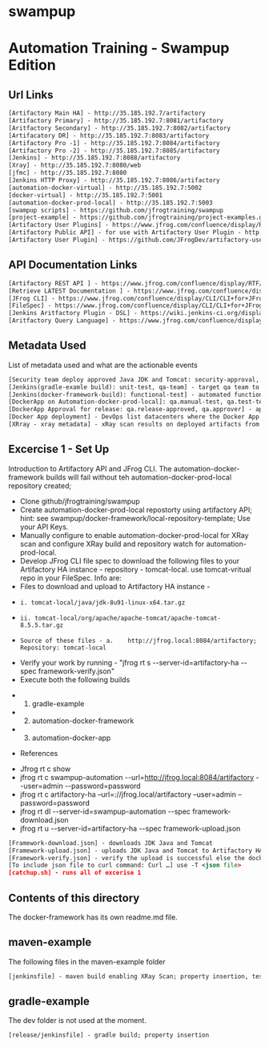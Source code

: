 # swampup
Automation Training - Swampup Edition
=====================================

Url Links
-----
```XML
[Artifactory Main HA] - http://35.185.192.7/artifactory
[Artifactory Primary] - http://35.185.192.7:8081/artifactory
[Aritfactory Secondary] - http://35.185.192.7:8082/artifactory
[Artifacatory DR] - http://35.185.192.7:8083/artifactory
[Artifactory Pro -1] - http://35.185.192.7:8084/artifactory
[Artifactory Pro -2] - http://35.185.192.7:8085/artifactory
[Jenkins] - http://35.185.192.7:8088/artifactory
[Xray] - http://35.185.192.7:8080/web
[jfmc] - http://35.185.192.7:8080
[Jenkins HTTP Proxy] - http://35.185.192.7:8086/artifactory
[automation-docker-virtual] - http://35.185.192.7:5002
[docker-virtual] - http://35.185.192.7:5001
[automation-docker-prod-local] - http://35.185.192.7:5003
[swampup scripts] - https://github.com/jfrogtraining/swampup
[project-example] - https://github.com/jfrogtraining/project-examples.git branch swampup201
[Artifactory User Plugins] - https://www.jfrog.com/confluence/display/RTF/User+Plugins
[Artifactory Public API] - for use with Artifactory User Plugin - http://repo.jfrog.org/artifactory/oss-releases-local/org/artifactory/artifactory-papi/%5BRELEASE%5D/artifactory-papi-%5BRELEASE%5D-javadoc.jar!/index.html
[Artifactory User Plugin] - https://github.com/JFrogDev/artifactory-user-plugins
```

API Documentation Links
-----------------------

```XML
[Artifactory REST API ] - https://www.jfrog.com/confluence/display/RTF/Artifactory+REST+API also on Artifactory 5.x dashboard
[Retrieve LATEST Documentation ] - https://www.jfrog.com/confluence/display/RTF/Artifactory+REST+API#ArtifactoryRESTAPI-RetrieveLatestArtifact
[JFrog CLI] - https://www.jfrog.com/confluence/display/CLI/CLI+for+JFrog+Artifactory
[FileSpec] - https://www.jfrog.com/confluence/display/CLI/CLI+for+JFrog+Artifactory#CLIforJFrogArtifactory-UsingFileSpecs
[Jenkins Aritfactory Plugin - DSL] - https://wiki.jenkins-ci.org/display/JENKINS/Artifactory+-+Working+With+the+Pipeline+Jenkins+Plugin
[Aritfactory Query Language] - https://www.jfrog.com/confluence/display/RTF/Artifactory+Query+Language
```

Metadata Used
-------------
List of metadata used and what are the actionable events
```XML
[Security team deploy approved Java JDK and Tomcat: security-approval, approver] - security approvals for downloded packaes.
[Jenkins(gradle-examle build): unit-test, qa-team] - target qa team to perform tests; QA takes build if unit-test passes
[Jenkins(docker-framework-build): functional-test] - automated functional test pass, QA team to start testing
[DockerApp on Automation-docker-prod-local]: qa.manual-test, qa.test-team, qa.jira-tickets] - qa team tesing status and Jira tickets for failed test cases.
[DockerApp Approval for release: qa.release-approved, qa.approver] - approval for devops to deploy to production
[Docker App deployment] - DevOps list datacenters where the Docker App has been deployed.
[XRray - xray metadata] - xRay scan results on deployed artifacts from Jenkins to Artifactory
```

Excercise 1  - Set Up
---------------------
Introduction to Artifactory API and JFrog CLI.  The automation-docker-framework builds will fail without teh automation-docker-prod-local repository created;

- Clone github/jfrogtraining/swampup
- Create automation-docker-prod-local repostorty using artifactory API; hint: see swampup/docker-framework/local-repository-template; Use your API Keys.
- Manually configure to enable automation-docker-prod-local for XRay scan and configure XRay build and repository watch for automation-prod-local.
- Develop JFrog CLI file spec to download the following files to your Artifactory HA instance - repository - tomcat-local.  use tomcat-vritual repo in your FileSpec.  Info are:
-   Files to download and upload to Artifactory HA instance -
*     i. tomcat-local/java/jdk-8u91-linux-x64.tar.gz
*     ii. tomcat-local/org/apache/apache-tomcat/apache-tomcat-8.5.5.tar.gz
*     Source of these files - a.	http://jfrog.local:8084/artifactory; Repository: tomcat-local
- Verify your work by running - "jfrog rt s --server-id=artifactory-ha --spec framework-verify.json"
- Execute both the following builds
*   1. gradle-example
*   2. automation-docker-framework
*   3. automation-docker-app
- References
*   Jfrog rt c show
*   jfrog rt c swampup-automation --url=http://jfrog.local:8084/artifactory --user=admin --password=password
*   jfrog rt c artifactory-ha –url=://jfrog.local/artifactory –user=admin –password=password
*   jfrog rt dl --server-id=swampup-automation --spec framework-download.json
*   jfrog rt u --server-id=artifactory-ha --spec framework-upload.json

```XML
[Framework-download.json] - downloads JDK Java and Tomcat
[Framework-upload.json] - uploads JDK Java and Tomcat to Artifactory HA instance
[Framework-verify.json] - verify the upload is successful else the docker builds will fail.
[To include json file to curl command: Curl …] use -T <json file>
[catchup.sh] - runs all of excerise 1
```

Contents of this directory
--------------------------
The docker-framework has its own readme.md file.

maven-example
-------------
The following files in the maven-example folder

```XML
[jenkinsfile] - maven build enabling XRay Scan; property insertion, test cases results
```

gradle-example
--------------
The dev folder is not used at the moment.

```XML
[release/jenkinsfile] - gradle build; property insertion
```
